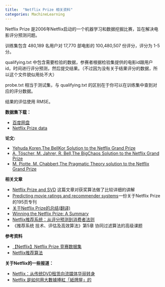 ```yaml
---
title:  "Netflix Prize 相关资料"
categories: MachineLearning
---
```


Netflix Prize 是2006年Netflix启动的一个机器学习和数据挖掘比赛，旨在解决电影评分预测问题。

训练集包含 480,189 名用户对 17,770 部电影的 100,480,507 份评分，评分为 1-5 分。

qualifying.txt 中包含需要检验的数据，参赛者根据检验集提供的电影id跟用户id，时间进行评分预测，然后提交结果。（不过因为没有关于结果评分的数据，所以这个文件貌似用处不大）

probe.txt 相当于测试集，与 qualifying.txt 的区别在于你可以在训练集中查到对应的评分数据。

结果的评估使用 RMSE。


**数据集下载：**

* [百度网盘](http://pan.baidu.com/s/1hAdpU)
* [Netflix Prize data](https://www.kaggle.com/netflix-inc/netflix-prize-data)

**论文:**

* [Yehuda Koren,The BellKor Solution to the Netflix Grand Prize](http://www.valleytalk.org/wp-content/uploads/2014/04/1GrandPrize2009_BPC_BellKor.pdf)
* [A. Töscher, M. Jahrer, R. Bell,The BigChaos Solution to the Netflix Grand Prize](http://www.valleytalk.org/wp-content/uploads/2014/04/2GrandPrize2009_BPC_BigChaos.pdf)
* [M. Piotte, M. Chabbert,The Pragmatic Theory solution to the Netflix Grand Prize ](http://www.valleytalk.org/wp-content/uploads/2014/04/3GrandPrize2009_BPC_PragmaticTheory.pdf)

**相关文章**

* [Netflix Prize and SVD](http://buzzard.ups.edu/courses/2014spring/420projects/math420-UPS-spring-2014-gower-netflix-SVD.pdf) 这篇文章对获奖算法做了比较详细的讲解
* [Predicting movie ratings and recommender systems](http://arek-paterek.com/book/)一份关于Netflix Prize的195页专刊
* [关于Netflix Prize的总结(翻译)](http://blog.csdn.net/songzitea/article/details/42024399)
* [Winning the Netflix Prize: A Summary](http://blog.echen.me/2011/10/24/winning-the-netflix-prize-a-summary/)
* [Netflix推荐系统：从评分预测到消费者法则](http://blog.csdn.net/lzt1983/article/details/7696578)
* 《推荐系统 技术、评估及高效算法》第5章 协同过滤算法的高级课题

**参考资料**

* [【Netflix】Netflix Prize 竞赛数据集](http://lazynight.me/3294.html)
* [Netflix推荐算法](http://www.valleytalk.org/2014/04/28/netflix%E6%8E%A8%E8%8D%90%E7%AE%97%E6%B3%95/)

**关于Netflix的一些报道：**

* [Netflix：从传统DVD租赁向流媒体华丽转身](http://stock.hexun.com/2011-05-11/129510510.html)
* [Netflix 是如何用大數據捧紅「紙牌屋」的](https://www.inside.com.tw/2013/02/26/netflix-big-data-houseof-card)

